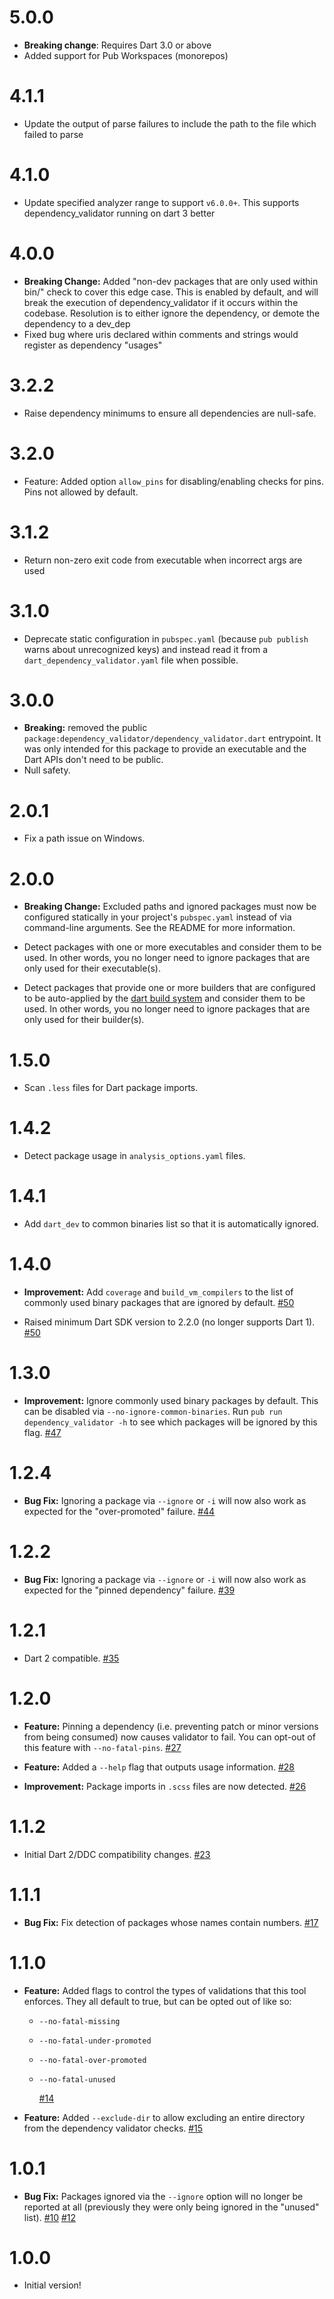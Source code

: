 # 5.0.0

- **Breaking change**: Requires Dart 3.0 or above
- Added support for Pub Workspaces (monorepos)

# 4.1.1

- Update the output of parse failures to include the path to the file which failed to parse

# 4.1.0

- Update specified analyzer range to support `v6.0.0+`. This supports dependency_validator running on dart 3 better

# 4.0.0

- **Breaking Change:** Added "non-dev packages that are only used within bin/" check to cover this edge case.
This is enabled by default, and will break the execution of dependency_validator if it occurs within the codebase.
Resolution is to either ignore the dependency, or demote the dependency to a dev_dep
- Fixed bug where uris declared within comments and strings would register as dependency "usages"

# 3.2.2

- Raise dependency minimums to ensure all dependencies are null-safe.

# 3.2.0

- Feature: Added option `allow_pins` for disabling/enabling checks for pins. Pins not allowed by default.

# 3.1.2

- Return non-zero exit code from executable when incorrect args are used

# 3.1.0

- Deprecate static configuration in `pubspec.yaml` (because `pub publish` warns
about unrecognized keys) and instead read it from a
`dart_dependency_validator.yaml` file when possible.

# 3.0.0

- **Breaking:** removed the public `package:dependency_validator/dependency_validator.dart`
entrypoint. It was only intended for this package to provide an executable and
the Dart APIs don't need to be public.
- Null safety.

# 2.0.1

- Fix a path issue on Windows.

# 2.0.0

- **Breaking Change:** Excluded paths and ignored packages must now be
configured statically in your project's `pubspec.yaml` instead of via
command-line arguments. See the README for more information.

- Detect packages with one or more executables and consider them to be used.
In other words, you no longer need to ignore packages that are only used for
their executable(s).

- Detect packages that provide one or more builders that are configured to be
auto-applied by the [dart build system][dart-build] and consider them to be
used. In other words, you no longer need to ignore packages that are only used
for their builder(s).

[dart-build]: https://github.com/dart-lang/build

# 1.5.0

- Scan `.less` files for Dart package imports.

# 1.4.2

- Detect package usage in `analysis_options.yaml` files.

# 1.4.1

- Add `dart_dev` to common binaries list so that it is automatically ignored.

# 1.4.0

- **Improvement:** Add `coverage` and `build_vm_compilers` to the list of
  commonly used binary packages that are ignored by default. [#50][#50]

- Raised minimum Dart SDK version to 2.2.0 (no longer supports Dart 1). [#50][#50]

[#50]: https://github.com/Workiva/dependency_validator/pull/50

# 1.3.0

- **Improvement:** Ignore commonly used binary packages by default. This can be
  disabled via `--no-ignore-common-binaries`.
  Run `pub run dependency_validator -h` to see which packages will be ignored by
  this flag. [#47][#47]

[#47]: https://github.com/Workiva/dependency_validator/pull/47

# 1.2.4

- **Bug Fix:** Ignoring a package via `--ignore` or `-i` will now also work as
  expected for the "over-promoted" failure. [#44][#44]

[#44]: https://github.com/Workiva/dependency_validator/pull/44

# 1.2.2

- **Bug Fix:** Ignoring a package via `--ignore` or `-i` will now also
  work as expected for the "pinned dependency" failure. [#39][#39]

[#39]: https://github.com/Workiva/dependency_validator/pull/39

# 1.2.1

- Dart 2 compatible. [#35][#35]

[#35]: https://github.com/Workiva/dependency_validator/pull/35

# 1.2.0

- **Feature:** Pinning a dependency (i.e. preventing patch or minor versions
  from being consumed) now causes validator to fail. You can opt-out of this
  feature with `--no-fatal-pins`. [#27][#27]

- **Feature:** Added a `--help` flag that outputs usage information. [#28][#28]

- **Improvement:** Package imports in `.scss` files are now detected.
  [#26][#26]

[#28]: https://github.com/Workiva/dependency_validator/pull/28
[#27]: https://github.com/Workiva/dependency_validator/pull/27
[#26]: https://github.com/Workiva/dependency_validator/pull/26

# 1.1.2

- Initial Dart 2/DDC compatibility changes. [#23][#23]

[#23]: https://github.com/Workiva/dependency_validator/pull/23

# 1.1.1

- **Bug Fix:** Fix detection of packages whose names contain numbers. [#17][#17]

[#17]: https://github.com/Workiva/dependency_validator/pull/17

# 1.1.0

- **Feature:** Added flags to control the types of validations that this tool
  enforces. They all default to true, but can be opted out of like so:

  - `--no-fatal-missing`
  - `--no-fatal-under-promoted`
  - `--no-fatal-over-promoted`
  - `--no-fatal-unused`

    [#14][#14]

- **Feature:** Added `--exclude-dir` to allow excluding an entire directory from
  the dependency validator checks. [#15][#15]

[#15]: https://github.com/Workiva/dependency_validator/pull/15
[#14]: https://github.com/Workiva/dependency_validator/pull/14

# 1.0.1

- **Bug Fix:** Packages ignored via the `--ignore` option will no longer be
  reported at all (previously they were only being ignored in the "unused"
  list). [#10][#10] [#12][#12]

[#12]: https://github.com/Workiva/dependency_validator/pull/12
[#10]: https://github.com/Workiva/dependency_validator/pull/10

# 1.0.0

- Initial version!
